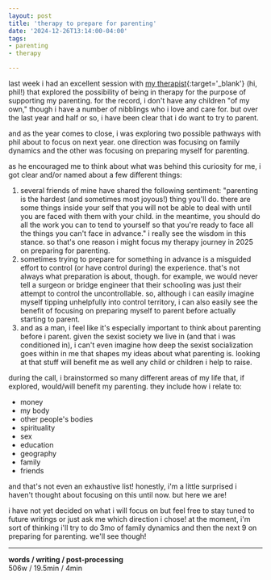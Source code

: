 ```yaml
---
layout: post
title: 'therapy to prepare for parenting'
date: '2024-12-26T13:14:00-04:00'
tags:
- parenting
- therapy

--- 
```


last week i had an excellent session with [my therapist](https://www.psychologytoday.com/us/therapists/philip-ndegwa-ndegwa-dedham-ma/827677){:target='_blank'} (hi, phil!) that explored the possibility of being in therapy for the purpose of supporting my parenting. for the record, i don't have any children "of my own," though i have a number of nibblings who i love and care for. but over the last year and half or so, i have been clear that i do want to try to parent. 

and as the year comes to close, i was exploring two possible pathways with phil about to focus on next year. one direction was focusing on family dynamics and the other was focusing on preparing myself for parenting. 

as he encouraged me to think about what was behind this curiosity for me, i got clear and/or named about a few different things:

1. several friends of mine have shared the following sentiment: "parenting is the hardest (and sometimes most joyous!) thing you'll do. there are some things inside your self that you will not be able to deal with until you are faced with them with your child. in the meantime, you should do all the work you can to tend to yourself so that you're ready to face all the things you can't face in advance." i really see the wisdom in this stance. so that's one reason i might focus my therapy journey in 2025 on preparing for parenting. 
2. sometimes trying to prepare for something in advance is a misguided effort to control (or have control during) the experience. that's not always what preparation is about, though. for example, we would never tell a surgeon or bridge engineer that their schooling was just their attempt to control the uncontrollable. so, although i can easily imagine myself tipping unhelpfully into control territory, i can also easily see the benefit of focusing on preparing myself to parent before actually starting to parent. 
3. and as a man, i feel like it's especially important to think about parenting before i parent. given the sexist society we live in (and that i was conditioned in), i can't even imagine how deep the sexist socialization goes within in me that shapes my ideas about what parenting is. looking at that stuff will benefit me as well any child or children i help to raise. 


during the call, i brainstormed so many different areas of my life that, if explored, would/will benefit my parenting. they include how i relate to:

* money
* my body
* other people's bodies
* spirituality
* sex
* education
* geography
* family
* friends

and that's not even an exhaustive list! honestly, i'm a little surprised i haven't thought about focusing on this until now. but here we are! 

i have not yet decided on what i will focus on but feel free to stay tuned to future writings or just ask me which direction i chose! at the moment, i'm sort of thinking i'll try to do 3mo of family dynamics and then the next 9 on preparing for parenting. we'll see though!




---



<!-- &#042; = asterisk -->
<!-- &#039; = single quote '-->

**words / writing / post-processing**  
506w / 19.5min / 4min